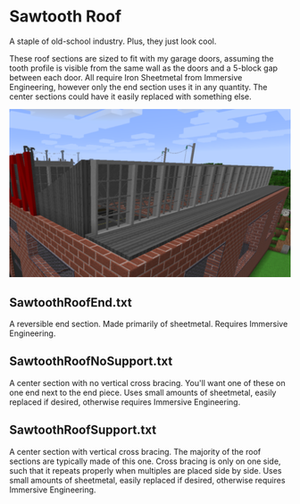 # Sawtooth Roof

A staple of old-school industry. Plus, they just look cool.

These roof sections are sized to fit with my garage doors, assuming the tooth profile is visible from the same wall as the doors and a 5-block gap between each door. All require Iron Sheetmetal from Immersive Engineering, however only the end section uses it in any quantity. The center sections could have it easily replaced with something else.

![Sawtooth Roof overview 1](SawtoothRoof-1.png)

## SawtoothRoofEnd.txt
A reversible end section. Made primarily of sheetmetal. Requires Immersive Engineering.

## SawtoothRoofNoSupport.txt
A center section with no vertical cross bracing. You'll want one of these on one end next to the end piece. Uses small amounts of sheetmetal, easily replaced if desired, otherwise requires Immersive Engineering.

## SawtoothRoofSupport.txt
A center section with vertical cross bracing. The majority of the roof sections are typically made of this one. Cross bracing is only on one side, such that it repeats properly when multiples are placed side by side. Uses small amounts of sheetmetal, easily replaced if desired, otherwise requires Immersive Engineering.
